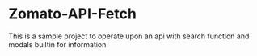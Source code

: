 # Zomato-API-Fetch
This is a sample project to operate upon an api with search function and modals builtin for information
